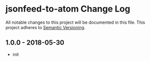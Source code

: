 # jsonfeed-to-atom Change Log
All notable changes to this project will be documented in this file.
This project adheres to [Semantic Versioning](http://semver.org/).

## 1.0.0 - 2018-05-30
* init
